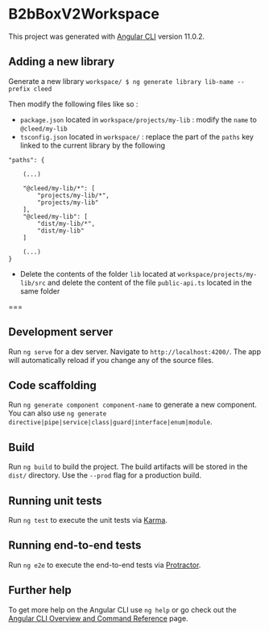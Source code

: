 # B2bBoxV2Workspace

This project was generated with [Angular CLI](https://github.com/angular/angular-cli) version 11.0.2.

## Adding a new library

Generate a new library
```workspace/ $ ng generate library lib-name --prefix cleed```

Then modify the following files like so :
 - ```package.json``` located in ```workspace/projects/my-lib``` : modify the ```name``` to ```@cleed/my-lib```
 - ```tsconfig.json``` located in ```workspace/``` : replace the part of the ```paths``` key linked to the current library by the following 
```
"paths": {
	
	(...)

	"@cleed/my-lib/*": [
		"projects/my-lib/*",
		"projects/my-lib"
	],
	"@cleed/my-lib": [
		"dist/my-lib/*",
		"dist/my-lib"
	]

	(...)
}
```
 - Delete the contents of the folder ```lib``` located at ```workspace/projects/my-lib/src``` and delete the content of the file ```public-api.ts``` located in the same folder

===

## Development server

Run `ng serve` for a dev server. Navigate to `http://localhost:4200/`. The app will automatically reload if you change any of the source files.

## Code scaffolding

Run `ng generate component component-name` to generate a new component. You can also use `ng generate directive|pipe|service|class|guard|interface|enum|module`.

## Build

Run `ng build` to build the project. The build artifacts will be stored in the `dist/` directory. Use the `--prod` flag for a production build.

## Running unit tests

Run `ng test` to execute the unit tests via [Karma](https://karma-runner.github.io).

## Running end-to-end tests

Run `ng e2e` to execute the end-to-end tests via [Protractor](http://www.protractortest.org/).

## Further help

To get more help on the Angular CLI use `ng help` or go check out the [Angular CLI Overview and Command Reference](https://angular.io/cli) page.
